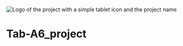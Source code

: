 <picture>
 <source media="(prefers-color-scheme: dark)" srcset="YOUR-DARKMODE-IMAGE">
 <source media="(prefers-color-scheme: light)" srcset="YOUR-LIGHTMODE-IMAGE">
 <img alt="Logo of the project with a simple tablet icon and the project name" src="YOUR-DEFAULT-IMAGE">
</picture>

# Tab-A6_project

